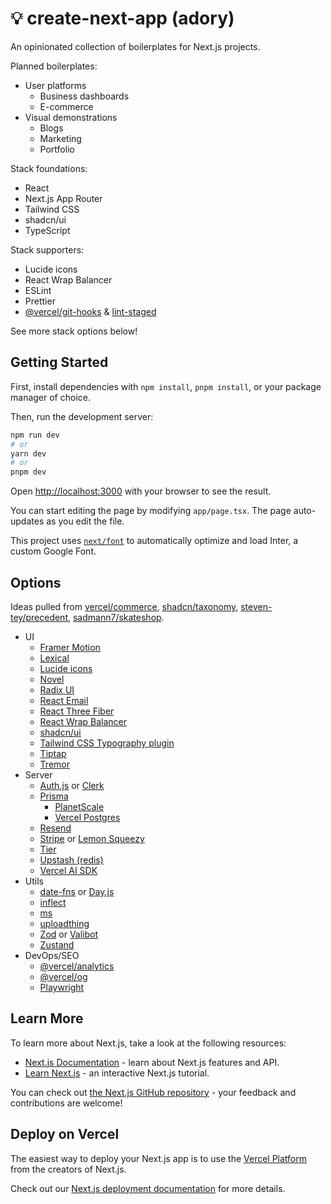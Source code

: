 # 💡 create-next-app (adory)

An opinionated collection of boilerplates for Next.js projects.

Planned boilerplates:
- User platforms
  - Business dashboards
  - E-commerce
- Visual demonstrations
  - Blogs
  - Marketing
  - Portfolio

Stack foundations:
- React
- Next.js App Router
- Tailwind CSS
- shadcn/ui
- TypeScript

Stack supporters:
- Lucide icons
- React Wrap Balancer
- ESLint
- Prettier
- [@vercel/git-hooks](https://github.com/vercel/git-hooks) & [lint-staged](https://github.com/okonet/lint-staged)

See more stack options below!

## Getting Started

First, install dependencies with `npm install`, `pnpm install`, or your package manager of choice.

Then, run the development server:

```bash
npm run dev
# or
yarn dev
# or
pnpm dev
```

Open [http://localhost:3000](http://localhost:3000) with your browser to see the result.

You can start editing the page by modifying `app/page.tsx`. The page auto-updates as you edit the file.

This project uses [`next/font`](https://nextjs.org/docs/basic-features/font-optimization) to automatically optimize and load Inter, a custom Google Font.

## Options

Ideas pulled from
[vercel/commerce](https://github.com/vercel/commerce),
[shadcn/taxonomy](https://github.com/shadcn/taxonomy),
[steven-tey/precedent](https://github.com/steven-tey/precedent),
[sadmann7/skateshop](https://github.com/sadmann7/skateshop).

- UI
  - [Framer Motion](https://www.framer.com/motion/)
  - [Lexical](https://lexical.dev/)
  - [Lucide icons](https://lucide.dev/docs/lucide-react)
  - [Novel](https://novel.sh/)
  - [Radix UI](https://www.radix-ui.com/docs/primitives/overview/getting-started)
  - [React Email](https://react.email)
  - [React Three Fiber](https://docs.pmnd.rs/react-three-fiber/getting-started/introduction)
  - [React Wrap Balancer](https://react-wrap-balancer.vercel.app)
  - [shadcn/ui](https://ui.shadcn.com)
  - [Tailwind CSS Typography plugin](https://tailwindcss.com/docs/typography-plugin)
  - [Tiptap](https://tiptap.dev/)
  - [Tremor](https://www.tremor.so/docs/getting-started/installation)
- Server
  - [Auth.js](https://authjs.dev/getting-started/oauth-tutorial)
  or [Clerk](https://clerk.com/docs/nextjs/get-started-with-nextjs)
  - [Prisma](https://www.prisma.io/docs/getting-started/quickstart)
      - [PlanetScale](https://planetscale.com)
      - [Vercel Postgres](https://vercel.com/storage/postgres)
  - [Resend](https://resend.com)
  - [Stripe](https://vercel.com/guides/getting-started-with-nextjs-typescript-stripe)
    or [Lemon Squeezy](https://docs.lemonsqueezy.com/guides/getting-started)
  - [Tier](https://www.tier.run/docs/fullstack-framework-tutorials/flat-rate)
  - [Upstash (redis)](https://docs.upstash.com/redis)
  - [Vercel AI SDK](https://sdk.vercel.ai/docs/getting-started)
- Utils
  - [date-fns](https://date-fns.org/v2.30.0/docs/Getting-Started#installation)
  or [Day.js](https://day.js.org/docs/en/installation/typescript)
  - [inflect](https://www.npmjs.com/package/i)
  - [ms](https://www.npmjs.com/package/ms)
  - [uploadthing](https://docs.uploadthing.com)
  - [Zod](https://zod.dev) or [Valibot](https://valibot.dev/guides/introduction/)
  - [Zustand](https://docs.pmnd.rs/zustand/getting-started/introduction)
- DevOps/SEO
  - [@vercel/analytics](https://vercel.com/docs/concepts/analytics/quickstart)
  - [@vercel/og](https://vercel.com/docs/concepts/functions/edge-functions/og-image-generation)
  - [Playwright](https://playwright.dev/docs/intro)

## Learn More

To learn more about Next.js, take a look at the following resources:

- [Next.js Documentation](https://nextjs.org/docs) - learn about Next.js features and API.
- [Learn Next.js](https://nextjs.org/learn) - an interactive Next.js tutorial.

You can check out [the Next.js GitHub repository](https://github.com/vercel/next.js/) - your feedback and contributions are welcome!

## Deploy on Vercel

The easiest way to deploy your Next.js app is to use the [Vercel Platform](https://vercel.com/new?utm_medium=default-template&filter=next.js&utm_source=create-next-app&utm_campaign=create-next-app-readme) from the creators of Next.js.

Check out our [Next.js deployment documentation](https://nextjs.org/docs/deployment) for more details.
